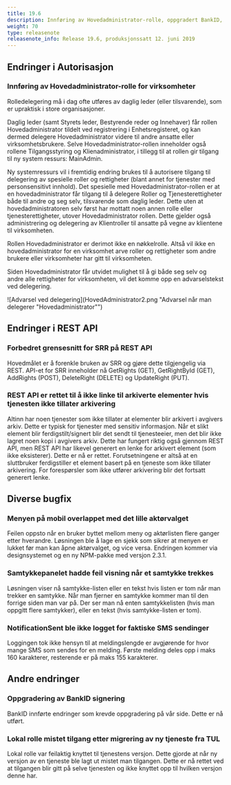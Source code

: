 ```yaml
---
title: 19.6
description: Innføring av Hovedadministrator-rolle, oppgradert BankID, meny på mobil rettet og mindre endringer
weight: 70
type: releasenote
releasenote_info: Release 19.6, produksjonssatt 12. juni 2019
---
```


## Endringer i Autorisasjon

### Innføring av Hovedadministrator-rolle for virksomheter

Rolledelegering må i dag ofte utføres av daglig leder (eller tilsvarende), som er upraktisk i store organisasjoner.

Daglig leder (samt Styrets leder, Bestyrende reder og Innehaver) får rollen Hovedadministrator tildelt ved registrering
i Enhetsregisteret, og kan dermed delegere Hovedadministrator videre til andre ansatte eller virksomhetsbrukere.
Selve Hovedadministrator-rollen inneholder også rollene Tilgangsstyring og Klienadministrator, i tillegg til at rollen gir tilgang til ny system ressurs: MainAdmin.

Ny systemressurs vil i fremtidig endring brukes til å autorisere tilgang til delegering av spesielle roller og rettigheter (blant annet for tjenester med personsensitivt innhold).
Det spesielle med Hovedadministrator-rollen er at en hovedadministrator får tilgang til å delegere Roller og Tjenesterettigheter både til andre og seg selv, tilsvarende som daglig leder.
Dette uten at hovedadministratoren selv først har mottatt noen annen rolle eller tjenesterettigheter, utover Hovedadministrator rollen.
Dette gjelder også administrering og delegering av Klientroller til ansatte på vegne av klientene til virksomheten.

Rollen Hovedadministrator er derimot ikke en nøkkelrolle.
Altså vil ikke en hovedadministrator for en virksomhet arve roller og rettigheter som andre brukere eller virksomheter har gitt til virksomheten.

Siden Hovedadministrator får utvidet mulighet til å gi både seg selv og andre alle rettigheter for virksomheten, vil det komme opp en advarselstekst ved delegering.

![Advarsel ved delegering](HovedAdministrator2.png "Advarsel når man delegerer "Hovedadministrator"")

## Endringer i REST API

### Forbedret grensesnitt for SRR på REST API

Hovedmålet er å forenkle bruken av SRR og gjøre dette tilgjengelig via REST.
API-et for SRR inneholder nå GetRights (GET), GetRightById (GET), AddRights (POST), DeleteRight (DELETE) og UpdateRight (PUT).

### REST API er rettet til å ikke linke til arkiverte elementer hvis tjenesten ikke tillater arkivering

Altinn har noen tjenester som ikke tillater at elementer blir arkivert i avgivers arkiv. Dette er typisk for tjenester med sensitiv informasjon.
Når et slikt element blir ferdigstilt/signert blir det sendt til tjenesteeier, men det blir ikke lagret noen kopi i avgivers arkiv.
Dette har fungert riktig også gjennom REST API, men REST API har likevel generert en lenke for arkivert element (som ikke eksisterer).
Dette er nå er rettet. Forutsetningene er altså at en sluttbruker ferdigstiller et element basert på en tjeneste som ikke tillater arkivering.
For forespørsler som ikke utfører arkivering blir det fortsatt generert lenke.

## Diverse bugfix

### Menyen på mobil overlappet med det lille aktørvalget

Feilen oppsto når en bruker byttet mellom meny og aktørlisten flere ganger etter hverandre.
Løsningen ble å lage en sjekk som sikrer at menyen er lukket før man kan åpne aktørvalget, og vice versa.
Endringen kommer via designsystemet og en ny NPM-pakke med versjon 2.3.1.

### Samtykkepanelet hadde feil visning når et samtykke trekkes

Løsningen viser nå samtykke-listen eller en tekst hvis listen er tom når man trekker en samtykke.
Når man fjerner en samtykke kommer man til den forrige siden man var på.
Der ser man nå enten samtykkelisten (hvis man oppgitt flere samtykker), eller en tekst (hvis samtykke-listen er tom).

### NotificationSent ble ikke logget for faktiske SMS sendinger

Loggingen tok ikke hensyn til at meldingslengde er avgjørende for hvor mange SMS som sendes for en melding.
Første melding deles opp i maks 160 karakterer, resterende er på maks 155 karakterer.

## Andre endringer

### Oppgradering av BankID signering

BankID innførte endringer som krevde oppgradering på vår side. Dette er nå utført.

### Lokal rolle mistet tilgang etter migrering av ny tjeneste fra TUL

Lokal rolle var feilaktig knyttet til tjenestens versjon. Dette gjorde at når ny versjon av en tjeneste ble lagt ut mistet man tilgangen.
Dette er nå rettet ved at tilgangen blir gitt på selve tjenesten og ikke knyttet opp til hvilken versjon denne har.
